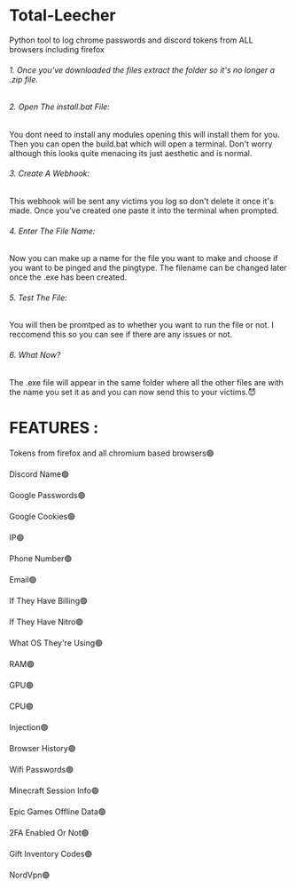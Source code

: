 # Total-Leecher
Python tool to log chrome passwords and discord tokens from ALL browsers including firefox

###### 1. Once you've downloaded the files extract the folder so it's no longer a .zip file.

###### 2. Open The install.bat File:

You dont need to install any modules opening this will install them for you. Then you can open the build.bat which will 
open a terminal. Don't worry although this looks quite menacing its just aesthetic and is normal.

###### 3. Create A Webhook:

This webhook will be sent any victims you log so don't delete it once it's made. Once you've created one paste it 
into the terminal when prompted.

###### 4. Enter The File Name:

Now you can make up a name for the file you want to make and choose if you want to be pinged and the pingtype. The filename can be changed later 
once the .exe has been created.

###### 5. Test The File:

You will then be promtped as to whether you want to run the file or not. I reccomend this so you 
can see if there are any issues or not.

###### 6. What Now?

The .exe file will appear in the same folder where all the other files are with the name you set it as and you can now send 
this to your victims.😈

# FEATURES : 

Tokens from firefox and all chromium based browsers🟢

Discord Name🟢

Google Passwords🟢

Google Cookies🟢

IP🟢

Phone Number🟢

Email🟢

If They Have Billing🟢

If They Have Nitro🟢

What OS They're Using🟢

RAM🟢

GPU🟢

CPU🟢

Injection🟢

Browser History🟢

Wifi Passwords🟢

Minecraft Session Info🟢

Epic Games Offline Data🟢

2FA Enabled Or Not🟢

Gift Inventory Codes🟢

NordVpn🟢
